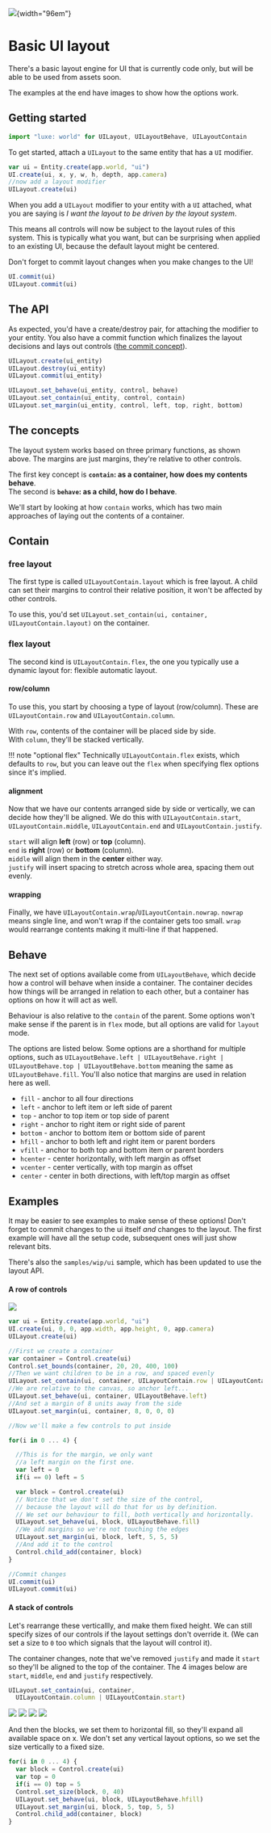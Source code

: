 ![](../../images/luxe-dark.svg){width="96em"}

# Basic UI layout

There's a basic layout engine for UI that is currently code only, 
but will be able to be used from assets soon.

The examples at the end have images to show how the options work.

## Getting started

```js
import "luxe: world" for UILayout, UILayoutBehave, UILayoutContain
```

To get started, attach a `UILayout` to the same entity that has a `UI` modifier.

```js
var ui = Entity.create(app.world, "ui")
UI.create(ui, x, y, w, h, depth, app.camera)
//now add a layout modifier
UILayout.create(ui)
```

When you add a `UILayout` modifier to your entity with a `UI` attached, 
what you are saying is _I want the layout to be driven by the layout system_.

This means all controls will now be subject to the layout rules of this system.
This is typically what you want, but can be surprising when applied to an existing UI,
because the default layout might be centered.

Don't forget to commit layout changes when you make changes to the UI!
```js
UI.commit(ui)
UILayout.commit(ui)
```

## The API

As expected, you'd have a create/destroy pair, for attaching the modifier to your entity.
You also have a commit function which finalizes the layout decisions and lays out controls ([the commit concept](../../../guide/concepts#commit)).

```js
UILayout.create(ui_entity)
UILayout.destroy(ui_entity)
UILayout.commit(ui_entity)

UILayout.set_behave(ui_entity, control, behave)
UILayout.set_contain(ui_entity, control, contain)
UILayout.set_margin(ui_entity, control, left, top, right, bottom)
```

## The concepts

The layout system works based on three primary functions, as shown above.
The margins are just margins, they're relative to other controls.

The first key concept is **`contain`: as a container, how does my contents behave**.   
The second is **`behave`: as a child, how do I behave**.

We'll start by looking at how `contain` works, which has two main approaches of laying out the contents of a container.

## Contain

### free layout
The first type is called `UILayoutContain.layout` which is free layout. A child can set their margins to control their relative position, it won't be affected by other controls.

To use this, you'd set `UILayout.set_contain(ui, container, UILayoutContain.layout)` on the container.

### flex layout
The second kind is `UILayoutContain.flex`, the one you typically use a dynamic layout for: flexible automatic layout.

#### row/column
To use this, you start by choosing a type of layout (row/column).
These are `UILayoutContain.row` and `UILayoutContain.column`. 

With `row`, contents of the container will be placed side by side.    
With `column`, they'll be stacked vertically.

!!! note "optional flex"
    Technically `UILayoutContain.flex` exists, which defaults to `row`, but you can leave out the `flex` when specifying flex options since it's implied.

#### alignment
Now that we have our contents arranged side by side or vertically, we can decide how they'll be aligned. We do this with `UILayoutContain.start`, `UILayoutContain.middle`, `UILayoutContain.end` and `UILayoutContain.justify`. 

`start` will align **left** (row) or **top** (column).    
`end` is **right** (row) or **bottom** (column).    
`middle` will align them in the **center** either way.   
`justify` will insert spacing to stretch across whole area, spacing them out evenly.   

#### wrapping
Finally, we have `UILayoutContain.wrap`/`UILayoutContain.nowrap`. `nowrap` means single line, and won't wrap if the container gets too small. `wrap` would rearrange contents making it multi-line if that happened.

## Behave

The next set of options available come from `UILayoutBehave`, which decide how a control will behave when inside a container. The container decides how things will be arranged in relation to each other, but a container has options on how it will act as well.

Behaviour is also relative to the `contain` of the parent. Some options won't make sense if the parent is in `flex` mode, but all options are valid for `layout` mode. 

The options are listed below. Some options are a shorthand for multiple options, such as `UILayoutBehave.left | UILayoutBehave.right | UILayoutBehave.top | UILayoutBehave.bottom` meaning the same as `UILayoutBehave.fill`. You'll also notice that margins are used in relation here as well.

- `fill` - anchor to all four directions
- `left` - anchor to left item or left side of parent
- `top` - anchor to top item or top side of parent
- `right` - anchor to right item or right side of parent
- `bottom` - anchor to bottom item or bottom side of parent
- `hfill` - anchor to both left and right item or parent borders
- `vfill` - anchor to both top and bottom item or parent borders
- `hcenter` - center horizontally, with left margin as offset
- `vcenter` - center vertically, with top margin as offset
- `center` - center in both directions, with left/top margin as offset

## Examples

It may be easier to see examples to make sense of these options!
Don't forget to commit changes to the ui itself _and_ changes to the layout.
The first example will have all the setup code, subsequent ones will just show relevant bits.

There's also the `samples/wip/ui` sample, which has been updated to use the layout API.

#### A row of controls

![](../../images/tutorial/ui/layout-0.png)

```js
var ui = Entity.create(app.world, "ui")
UI.create(ui, 0, 0, app.width, app.height, 0, app.camera)
UILayout.create(ui)

//First we create a container
var container = Control.create(ui)
Control.set_bounds(container, 20, 20, 400, 100)
//Then we want children to be in a row, and spaced evenly
UILayout.set_contain(ui, container, UILayoutContain.row | UILayoutContain.justify)
//We are relative to the canvas, so anchor left...
UILayout.set_behave(ui, container, UILayoutBehave.left)
//And set a margin of 8 units away from the side
UILayout.set_margin(ui, container, 8, 0, 0, 0)

//Now we'll make a few controls to put inside

for(i in 0 ... 4) {

  //This is for the margin, we only want
  //a left margin on the first one.
  var left = 0
  if(i == 0) left = 5

  var block = Control.create(ui)
  // Notice that we don't set the size of the control, 
  // because the layout will do that for us by definition. 
  // We set our behaviour to fill, both vertically and horizontally.
  UILayout.set_behave(ui, block, UILayoutBehave.fill)
  //We add margins so we're not touching the edges
  UILayout.set_margin(ui, block, left, 5, 5, 5)
  //And add it to the control
  Control.child_add(container, block)
}

//Commit changes
UI.commit(ui)
UILayout.commit(ui)
```

#### A stack of controls

Let's rearrange these verticallly, and make them fixed height. 
We can still specify sizes of our controls if the layout settings don't override it. 
(We can set a size to `0` too which signals that the layout will control it).

The container changes, note that we've removed `justify` and made it `start` so they'll be aligned
to the top of the container. The 4 images below are `start`, `middle`, `end` and `justify` respectively.
```js
UILayout.set_contain(ui, container, 
  UILayoutContain.column | UILayoutContain.start)
```

![](../../images/tutorial/ui/layout-1.png)
![](../../images/tutorial/ui/layout-2.png)
![](../../images/tutorial/ui/layout-3.png)
![](../../images/tutorial/ui/layout-4.png)

And then the blocks, we set them to horizontal fill, so they'll expand all available space on x.
We don't set any vertical layout options, so we set the size vertically to a fixed size.

```js
for(i in 0 ... 4) {
  var block = Control.create(ui)
  var top = 0
  if(i == 0) top = 5
  Control.set_size(block, 0, 40)
  UILayout.set_behave(ui, block, UILayoutBehave.hfill)
  UILayout.set_margin(ui, block, 5, top, 5, 5)
  Control.child_add(container, block)
}
```


